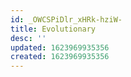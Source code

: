 ```yaml
---
id: _OWCSPiDlr_xHRk-hziW-
title: Evolutionary
desc: ''
updated: 1623969935356
created: 1623969935356
---
```


